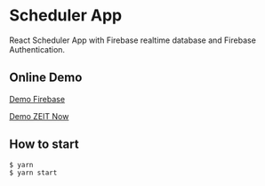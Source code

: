 # Scheduler App
React Scheduler App with Firebase realtime database and Firebase Authentication.

## Online Demo
[Demo Firebase](https://thyahan-doctor-scheduler.firebaseapp.com)

[Demo ZEIT Now](https://scheduler-app.now.sh/)


## How to start
```
$ yarn
$ yarn start
```